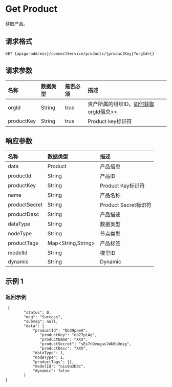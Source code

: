 # Get Product

获取产品。

## 请求格式

```
GET {apigw-address}/connectService/products/{productKey}?orgId={}
```

## 请求参数

| **名称**   | **数据类型** | **是否必须** | **描述**        |
|:-----------|:-------------|:-------------|:----------------|
| orgId      | String       | true         | 资产所属的组织ID。[如何获取orgId信息>>](/docs/api/zh_CN/2.0.9/api_faqs#id-orgid-orgid)|
| productKey | String       | true         | Product key标识符     |

## 响应参数

| **名称**      | **数据类型**       | **描述**            |
|:--------------|:-------------------|:--------------------|
| data          | Product            | 产品信息|
| productId     | String             | 产品ID          |
| productKey    | String             | Product Key标识符        |
| name          | String             | 产品名称     |
| productSecret | String             | Product Secret标识符     |
| productDesc   | String             | 产品描述|
| dataType      | String             | 数据类型         |
| nodeType      | String             | 节点类型        |
| productTags   | Map<String,String> | 产品标签      |
| modelId       | String             | 模型ID          |
| dynamic       | String             | Dynamic             |

## 示例 1

### 返回示例

```
 {
        "status": 0,
        "msg": "Success",
        "submsg": null,
        "data": {
            "productId": "Db39paeA",
               "productKey": "eb27piAg",
               "productName": "XXX",
               "productSecret": "sEs7nQvugaslWk6b9eig",
               "productDesc": "XXX",
            "dataType": 1,
            "nodeType": 1,
            "productTags": {},
            "modelId": "oiu9u3D0c",
            "dynamic": false
        }
}
```
